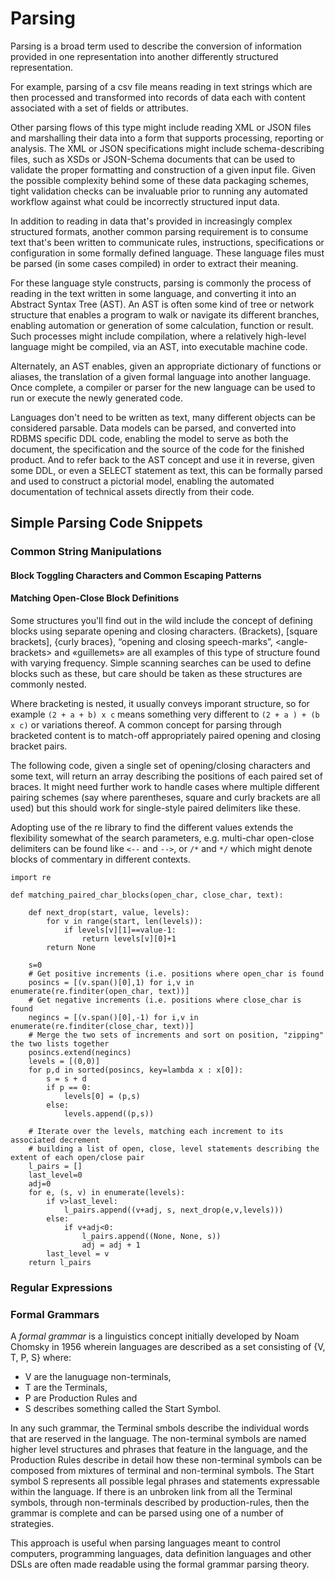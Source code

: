 # Parsing

Parsing is a broad term used to describe the conversion of information provided in one representation into another differently structured representation. 

For example, parsing of a csv file means reading in text strings which are then processed and transformed into records of data each with content associated with a set of fields or attributes. 

Other parsing flows of this type might include reading XML or JSON files and marshalling their data into a form that supports processing, reporting or analysis. The XML or JSON specifications might include schema-describing files, such as XSDs or JSON-Schema documents that can be used to validate the proper formatting and construction of a given input file. Given the possible complexity behind some of these data packaging schemes, tight validation checks can be invaluable prior to running any automated workflow against what could be incorrectly structured input data. 

In addition to reading in data that's provided in increasingly complex structured formats, another common parsing requirement is to consume text that's been written to communicate rules, instructions, specifications or configuration in some formally defined language. These language files must be parsed (in some cases compiled) in order to extract their meaning.

For these language style constructs, parsing is commonly the process of reading in the text written in some language, and converting it into an Abstract Syntax Tree (AST). An AST is often some kind of tree or network structure that enables a program to walk or navigate its different branches, enabling automation or generation of some calculation, function or result. Such processes might include compilation, where a relatively high-level language might be compiled, via an AST, into executable machine code. 

Alternately, an AST enables, given an appropriate dictionary of functions or aliases, the translation of a given formal language into another language. Once complete, a compiler or parser for the new language can be used to run or execute the newly generated code. 

Languages don't need to be written as text, many different objects can be considered parsable. Data models can be parsed, and converted into RDBMS specific DDL code, enabling the model to serve as both the document, the specification and the source of the code for the finished product. And to refer back to the AST concept and use it in reverse, given some DDL, or even a SELECT statement as text, this can be formally parsed and used to construct a pictorial model, enabling the automated documentation of technical assets directly from their code. 

## Simple Parsing Code Snippets

### Common String Manipulations

#### Block Toggling Characters and Common Escaping Patterns



#### Matching Open-Close Block Definitions

Some structures you'll find out in the wild include the concept of defining blocks using separate opening and closing characters. \(Brackets\), \[square brackets\], \{curly braces\}, “opening and closing speech-marks”, \<angle-brackets\> and «guillemets» are all examples of this type of structure found with varying frequency. Simple scanning searches can be used to define blocks such as these, but care should be taken as these structures are commonly nested.

Where bracketing is nested, it usually conveys imporant structure, so for example `(2 + a + b) x c` means something very different to `(2 + a ) + (b x c)` or variations thereof. A common concept for parsing through bracketed content is to match-off appropriately paired opening and closing bracket pairs.

The following code, given a single set of opening/closing characters and some text, will return an array describing the positions of each paired set of braces. It might need further work to handle cases where multiple different pairing schemes (say where parentheses, square and curly brackets are all used) but this should work for single-style paired delimiters like these.

Adopting use of the re library to find the different values extends the flexibility somewhat of the search parameters, e.g. multi-char open-close delimiters can be found like `<--` and `-->`, or `/*` and `*/` which might denote blocks of commentary in different contexts.

``` {.python}
import re

def matching_paired_char_blocks(open_char, close_char, text):

    def next_drop(start, value, levels):
        for v in range(start, len(levels)):
            if levels[v][1]==value-1:
                return levels[v][0]+1
        return None
        
    s=0
    # Get positive increments (i.e. positions where open_char is found
    posincs = [(v.span()[0],1) for i,v in enumerate(re.finditer(open_char, text))]
    # Get negative increments (i.e. positions where close_char is found
    negincs = [(v.span()[0],-1) for i,v in enumerate(re.finditer(close_char, text))]
    # Merge the two sets of increments and sort on position, "zipping" the two lists together
    posincs.extend(negincs)
    levels = [(0,0)]
    for p,d in sorted(posincs, key=lambda x : x[0]):
        s = s + d
        if p == 0:
            levels[0] = (p,s)
        else:
            levels.append((p,s))

    # Iterate over the levels, matching each increment to its associated decrement
    # building a list of open, close, level statements describing the extent of each open/close pair
    l_pairs = []
    last_level=0
    adj=0
    for e, (s, v) in enumerate(levels):
        if v>last_level:
            l_pairs.append((v+adj, s, next_drop(e,v,levels)))
        else:
            if v+adj<0:
                l_pairs.append((None, None, s))
                adj = adj + 1
        last_level = v
    return l_pairs
```




### Regular Expressions

### Formal Grammars

A *formal grammar* is a linguistics concept initially developed by Noam Chomsky in 1956 wherein languages are described as a set consisting of {V, T, P, S} where:

* V are the lanuguage non-terminals, 
* T are the Terminals, 
* P are Production Rules and 
* S describes something called the Start Symbol.

In any such grammar, the Terminal smbols describe the individual words that are reserved in the language. The non-terminal symbols are named higher level structures and phrases that feature in the language, and the Production Rules describe in detail how these non-terminal symbols can be composed from mixtures of terminal and non-terminal symbols. The Start symbol S represents all possible legal phrases and statements expressable within the language. If there is an unbroken link from all the Terminal symbols, through non-terminals described by production-rules, then the grammar is complete and can be parsed using one of a number of strategies.

This approach is useful when parsing languages meant to control computers, programming languages, data definition languages and other DSLs are often made readable using the formal grammar parsing theory. 

